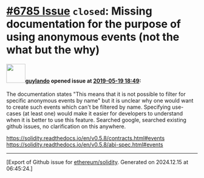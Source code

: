 # [\#6785 Issue](https://github.com/ethereum/solidity/issues/6785) `closed`: Missing documentation for the purpose of using anonymous events (not the what but the why)

#### <img src="https://avatars.githubusercontent.com/u/14879163?v=4" width="50">[guylando](https://github.com/guylando) opened issue at [2019-05-19 18:49](https://github.com/ethereum/solidity/issues/6785):

The documentation states "This means that it is not possible to filter for specific anonymous events by name" but it is unclear why one would want to create such events which can't be filtered by name. Specifying use-cases (at least one) would make it easier for developers to understand when it is better to use this feature.
Searched google, searched existing github issues, no clarification on this anywhere.

https://solidity.readthedocs.io/en/v0.5.8/contracts.html#events
https://solidity.readthedocs.io/en/v0.5.8/abi-spec.html#events




-------------------------------------------------------------------------------



[Export of Github issue for [ethereum/solidity](https://github.com/ethereum/solidity). Generated on 2024.12.15 at 06:45:24.]
